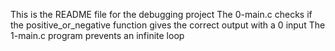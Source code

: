 This is the README file for the debugging project
The 0-main.c checks if the positive_or_negative function gives the correct output with a 0 input
The 1-main.c program prevents an infinite loop
